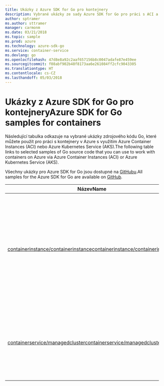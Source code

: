 ```yaml
---
title: Ukázky z Azure SDK for Go pro kontejnery
description: Vybrané ukázky ze sady Azure SDK for Go pro práci s ACI a AKS
author: sptramer
ms.author: sttramer
manager: carmonm
ms.date: 03/21/2018
ms.topic: sample
ms.prod: azure
ms.technology: azure-sdk-go
ms.service: container-service
ms.devlang: go
ms.openlocfilehash: 47d8e8a92c2aaf657156b8c0047adafe87e459ee
ms.sourcegitcommit: f08abf902b48f8173aa6e261084ff2cfc9043305
ms.translationtype: HT
ms.contentlocale: cs-CZ
ms.lasthandoff: 05/03/2018
---
```

# <a name="azure-sdk-for-go-samples-for-containers"></a><span data-ttu-id="eda77-103">Ukázky z Azure SDK for Go pro kontejnery</span><span class="sxs-lookup"><span data-stu-id="eda77-103">Azure SDK for Go samples for containers</span></span>

<span data-ttu-id="eda77-104">Následující tabulka odkazuje na vybrané ukázky zdrojového kódu Go, které můžete použít pro práci s kontejnery v Azure s využitím Azure Container Instances (ACI) nebo Azure Kubernetes Service (AKS).</span><span class="sxs-lookup"><span data-stu-id="eda77-104">The following table links to selected samples of Go source code that you can use to work with containers on Azure via Azure Container Instances (ACI) or Azure Kubernetes Service (AKS).</span></span> 

<span data-ttu-id="eda77-105">Všechny ukázky pro Azure SDK for Go jsou dostupné na [GitHubu](https://github.com/Azure-Samples/azure-sdk-for-go-samples).</span><span class="sxs-lookup"><span data-stu-id="eda77-105">All samples for the Azure SDK for Go are available on [GitHub](https://github.com/Azure-Samples/azure-sdk-for-go-samples).</span></span>

| <span data-ttu-id="eda77-106">Název</span><span class="sxs-lookup"><span data-stu-id="eda77-106">Name</span></span> | <span data-ttu-id="eda77-107">Popis</span><span class="sxs-lookup"><span data-stu-id="eda77-107">Description</span></span> |
|------|-------------|
| [<span data-ttu-id="eda77-108">containerinstance/containerinstance</span><span class="sxs-lookup"><span data-stu-id="eda77-108">containerinstance/containerinstance</span></span>](https://github.com/Azure-Samples/azure-sdk-for-go-samples/blob/master/containerinstance/containerinstance.go) | <span data-ttu-id="eda77-109">Práce se skupinami kontejnerů ve službě Azure Container Instances.</span><span class="sxs-lookup"><span data-stu-id="eda77-109">Work with container groups in Azure Container Instances.</span></span> <span data-ttu-id="eda77-110">Vytváření a úprava kontejnerů ve skupině ACI.</span><span class="sxs-lookup"><span data-stu-id="eda77-110">Create and modify containers in an ACI group.</span></span> |
| [<span data-ttu-id="eda77-111">containerservice/managedcluster</span><span class="sxs-lookup"><span data-stu-id="eda77-111">containerservice/managedcluster</span></span>](https://github.com/Azure-Samples/azure-sdk-for-go-samples/blob/master/containerservice/managedcluster.go) | <span data-ttu-id="eda77-112">Vytváření, odstraňování a kontrola klientů služby Azure Kubernetes Service (AKS).</span><span class="sxs-lookup"><span data-stu-id="eda77-112">Create, delete, and inspect Azure Kubernetes Service (AKS) clients.</span></span> |
